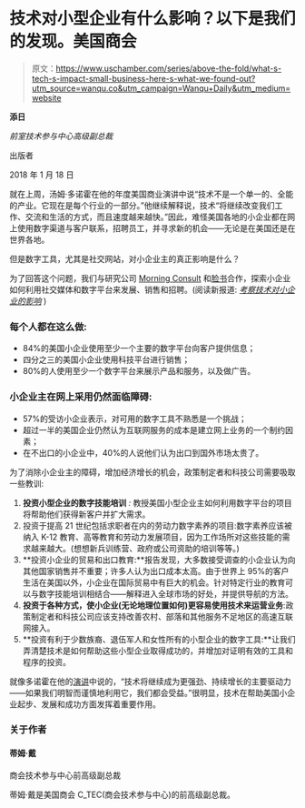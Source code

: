 # 技术对小型企业有什么影响？以下是我们的发现。美国商会

> 原文：<https://www.uschamber.com/series/above-the-fold/what-s-tech-s-impact-small-business-here-s-what-we-found-out?utm_source=wanqu.co&utm_campaign=Wanqu+Daily&utm_medium=website>

**添日**

*前室技术参与中心高级副总裁*

出版者

2018 年 1 月 18 日

就在上周，汤姆·多诺霍在他的年度美国商业演讲中说“技术不是一个单一的、全能的产业。它现在是每个行业的一部分。”他继续解释说，技术“将继续改变我们工作、交流和生活的方式，而且速度越来越快。”因此，难怪美国各地的小企业都在网上使用数字渠道与客户联系，招聘员工，并寻求新的机会——无论是在美国还是在世界各地。

但是数字工具，尤其是社交网站，对小企业主的真正影响是什么？

为了回答这个问题，我们与研究公司 [Morning Consult](https://morningconsult.com/) 和[脸书](https://www.facebook.com/business/m/community-boost)合作，探索小企业如何利用社交媒体和数字平台来发展、销售和招聘。(阅读新报道: [*考察技术对小企业的影响*](https://www.uschamber.com/report/examining-the-impact-technology-small-business) )

### 每个人都在这么做:

*   84%的美国小企业使用至少一个主要的数字平台向客户提供信息；
*   四分之三的美国小企业使用科技平台进行销售；
*   80%的人使用至少一个数字平台来展示产品和服务，以及做广告。

### 小企业主在网上采用仍然面临障碍:

*   57%的受访小企业表示，对可用的数字工具不熟悉是一个挑战；
*   超过一半的美国企业仍然认为互联网服务的成本是建立网上业务的一个制约因素；
*   在不出口的小企业中，40%的人说他们认为出口到国外市场太贵了。

为了消除小企业主的障碍，增加经济增长的机会，政策制定者和科技公司需要吸取一些教训:

1.  **投资小型企业的数字技能培训** *:* 教授美国小型企业主如何利用数字平台的项目将帮助他们获得新客户并扩大需求。
2.  投资于提高 21 世纪包括求职者在内的劳动力数字素养的项目:数字素养应该被纳入 K-12 教育、高等教育和劳动力发展项目，因为工作场所对这些技能的需求越来越大。(想想新兵训练营、政府或公司资助的培训等等。)
3.  **投资小企业的贸易和出口教育:**报告发现，大多数接受调查的小企业认为向其他国家销售并不重要；许多人认为出口成本太高。由于世界上 95%的客户生活在美国以外，小企业在国际贸易中有巨大的机会。针对特定行业的教育可以与数字技能培训相结合——解释进入全球市场的好处，并提供导航的方法。
4.  **投资于各种方式，使小企业(无论地理位置如何)更容易使用技术来运营业务**:政策制定者和科技公司应该支持改善农村、部落和其他服务不足地区的高速互联网接入。
5.  **投资有利于少数族裔、退伍军人和女性所有的小型企业的数字工具:**让我们弄清楚技术是如何帮助这些小型企业取得成功的，并增加对证明有效的工具和程序的投资。

就像多诺霍在他的[演讲](https://www.uschamber.com/speech/2018-state-american-business-address)中说的，“技术将继续成为更强劲、持续增长的主要驱动力——如果我们明智而谨慎地利用它，我们都会受益。”很明显，技术在帮助美国小企业起步、发展和成功方面发挥着重要作用。

### 关于作者

#### 蒂姆·戴

商会技术参与中心前高级副总裁

蒂姆·戴是美国商会 C_TEC(商会技术参与中心)的前高级副总裁。